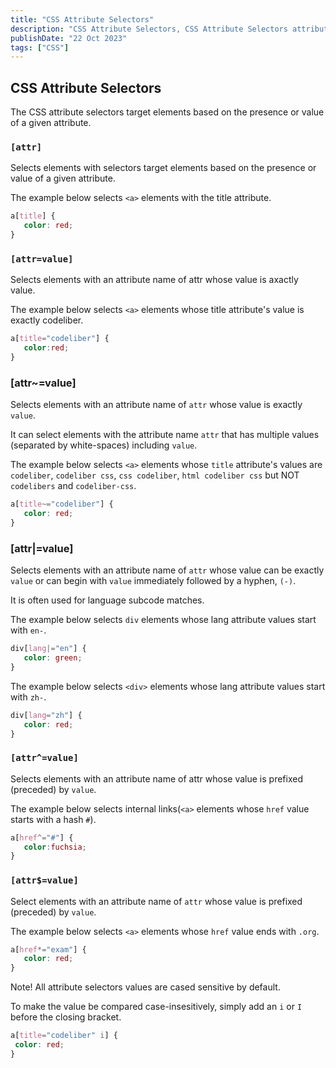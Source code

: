 ```yaml
---
title: "CSS Attribute Selectors"
description: "CSS Attribute Selectors, CSS Attribute Selectors attribute selectors target elements,"
publishDate: "22 Oct 2023"
tags: ["CSS"]
---
```


## CSS Attribute Selectors

The CSS attribute selectors target elements based on the presence or value of a given attribute.

### `[attr]`

Selects elements with selectors target elements based on the presence or value of a given attribute.

The example below selects `<a>` elements with the title attribute.

```css
a[title] {
   color: red;
}
```

### `[attr=value]`

Selects elements with an attribute name of attr whose value is axactly value.

The example below selects `<a>` elements whose title attribute's value is exactly codeliber.

```css
a[title="codeliber"] {
   color:red;
}
```

### [attr~=value]

Selects elements with an attribute name of `attr` whose value is exactly `value`.

It can select elements with the attribute name `attr` that has multiple values (separated by white-spaces) including `value`.

The example below selects `<a>` elements whose `title` attribute's values are `codeliber`, `codeliber css`, `css codeliber`, `html codeliber css` but NOT `codelibers` and `codeliber-css`.

```css
a[title~="codeliber"] {
   color: red;
}
```

### [attr|=value]

Selects elements with an attribute name of `attr` whose value can be exactly `value` or can begin with `value` immediately followed by a hyphen, `(-)`.

It is often used for language subcode matches.

The example below selects `div` elements whose lang attribute values start with `en-`.

```css
div[lang|="en"] {
   color: green;
}
```

The example below selects `<div>` elements whose lang attribute values start with `zh-`.

```css
div[lang="zh"] {
   color: red;
}
```

### `[attr^=value]`

Selects elements with an attribute name of attr whose value is prefixed (preceded) by `value`.

The example below selects internal links(`<a>` elements whose `href` value starts with a hash `#`).

```css
a[href^="#"] {
   color:fuchsia;
}
```

### `[attr$=value]`

Select elements with an attribute name of `attr` whose value is prefixed (preceded) by `value`.

The example below selects `<a>` elements whose `href` value ends with `.org`.

```css
a[href*="exam"] {
   color: red;
}
```

Note! All attribute selectors values are cased sensitive by default.

To make the value be compared case-insesitively, simply add an `i` or `I` before the closing bracket.

```CSS
a[title="codeliber" i] {
 color: red;
}
```
